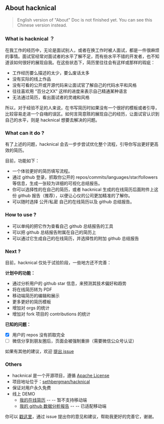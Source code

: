 ## About hacknical

> English version of "About" Doc is not finished yet. You can see this Chinese version instead.

### What is hacknical ？

在我工作的经历中，无论是面试别人，或者在换工作时被人面试，都是一件很麻烦的事情。面试官经常对面试者的水平了解不足，而有些水平不错的开发者，也不知道该如何很好的展现自我。在这些状态下，简历里往往会有这样或那样的瑕疵：

- 工作经历要么描述的太少，要么废话太多
- 没有实际的线上作品
- 没有可看的公开或开源代码来让面试官了解自己的代码水平和风格
- 往往喜欢用 “百分之XX” 这样的进度来表示自己精通某种语言
- 无法通过简历，看出面试者的灵魂和风格

所以，对于经验不足的人来说，在书写简历时如果没有一个很好的模板或者引导，比较容易走进一个自嗨的误区。如何言简意赅的展现自己的经历，让面试官认识到自己的水平，则是 hacknical 想要去解决的问题。

### What can it do ?

有了上述的问题，hacknical 会去一步步尝试优化整个流程，引导你写出更好更高效的简历。

目前，功能如下：

- 一个体验更好的简历填写流程。
- 通过 github 登录，抓取你公开的 repos/commits/languages/star/followers 等信息，生成一张较为详细的可视化总结报告。
- 你可以选择性的在自己的简历，或者 hacknical 生成的在线简历后面附件上这份 github 报告（推荐），以便让心仪的公司更加精准的了解你。
- 可以随时选择 公开/私密 自己的在线简历以及 github 总结报告。

### How to use ?

- 可以单纯的把它作为查看自己 github 总结报告的工具
- 可以把 github 总结报告附属在自己的简历上
- 可以通过它生成自己的在线简历，并选择性的附加 github 总结报告

### Next ?

目前，hacknical 仅处于试验阶段，一些地方还不完善：

**计划中的功能：**

- 通过分析用户的 github star 信息，来预测其技术偏好和趋势
- 将在线简历转为 PDF
- 移动端简历的编辑和展示
- 更多更好的简历模板
- 增加对 orgs 的统计
- 增加对 fork 项目的 contributions 的统计

**已知的问题：**

- [x] 用户的 repos 没有抓取完全
- [ ] 微信分享到朋友圈后，页面会被强制重排（需要微信公众号认证）

如果有其他的建议，欢迎 [提出 issue](https://github.com/sethbergman/hacknical/issues)

### Others

- hacknical 是一个开源项目，遵循 [Apache License](https://github.com/sethbergman/hacknical/blob/master/LICENSE) 
- 项目地址位于：[sethbergman/hacknical](https://github.com/sethbergman/hacknical)
- 保证对用户永久免费
- 线上 DEMO
  - [我的在线简历](http://npmstack.com/resume/tF0OVz3XKRwBj0eenOJvAgL2Mbw=) -- -- 暂不支持移动端
  - [我的 github 数据分析报告](http://npmstack.com/github/sethbergman) -- -- 已适配移动端

你可以 [戳这里](https://github.com/sethbergman/hacknical/issues)，通过 issue 提出你的意见和建议，帮助我更好的完善它，谢谢。

